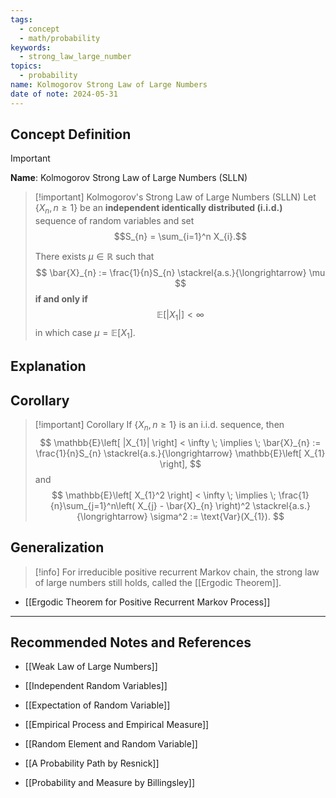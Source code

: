 ```yaml
---
tags:
  - concept
  - math/probability
keywords:
  - strong_law_large_number
topics:
  - probability
name: Kolmogorov Strong Law of Large Numbers
date of note: 2024-05-31
---
```


## Concept Definition

>[!important]
>**Name**: Kolmogorov Strong Law of Large Numbers (SLLN)

>[!important] Kolmogorov's Strong Law of Large Numbers (SLLN)
>Let $\left\{ X_{n}, n \ge 1 \right\}$ be an **independent identically distributed (i.i.d.)** sequence of random variables and set $$S_{n} = \sum_{i=1}^n X_{i}.$$
>
>There exists $\mu \in \mathbb{R}$ such that
>$$
>\bar{X}_{n} := \frac{1}{n}S_{n} \stackrel{a.s.}{\longrightarrow} \mu
>$$
>**if and only if** 
>$$
> \mathbb{E}\left[ |X_{1}| \right] < \infty
>$$
>in which case $\mu =  \mathbb{E}\left[ X_{1} \right].$


## Explanation



## Corollary

>[!important] Corollary
>If $\left\{ X_{n}, n \ge 1 \right\}$ is an i.i.d. sequence, then 
>$$
>\mathbb{E}\left[ |X_{1}| \right] < \infty \; \implies \; \bar{X}_{n} := \frac{1}{n}S_{n} \stackrel{a.s.}{\longrightarrow}  \mathbb{E}\left[ X_{1} \right],
>$$
>and
>$$
>\mathbb{E}\left[ X_{1}^2 \right] < \infty \; \implies \; \frac{1}{n}\sum_{j=1}^n\left( X_{j} - \bar{X}_{n} \right)^2 \stackrel{a.s.}{\longrightarrow} \sigma^2 := \text{Var}(X_{1}).
>$$

## Generalization

>[!info]
>For irreducible positive recurrent Markov chain, the strong law of large numbers still holds, called the [[Ergodic Theorem]].

- [[Ergodic Theorem for Positive Recurrent Markov Process]]




-----------
##  Recommended Notes and References

- [[Weak Law of Large Numbers]]

- [[Independent Random Variables]]
- [[Expectation of Random Variable]]
- [[Empirical Process and Empirical Measure]]
- [[Random Element and Random Variable]]



- [[A Probability Path by Resnick]]
- [[Probability and Measure by Billingsley]]